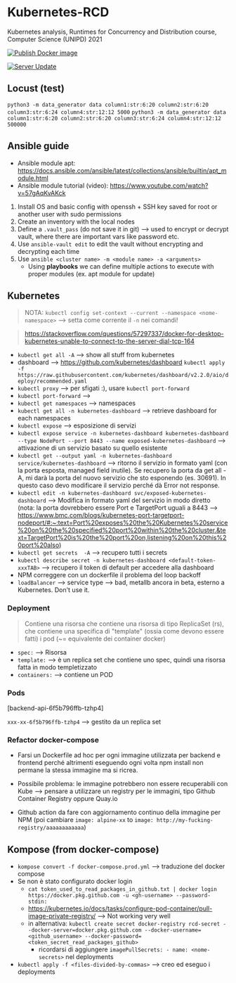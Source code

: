 # Kubernetes-RCD

Kubernetes analysis, Runtimes for Concurrency and Distribution course, Computer Science (UNIPD) 2021

[![Publish Docker image](https://github.com/Maxelweb/Kubernetes-RCD/actions/workflows/container-images-push.yml/badge.svg?branch=master)](https://github.com/Maxelweb/Kubernetes-RCD/actions/workflows/container-images-push.yml)


[![Server Update](https://github.com/Maxelweb/Kubernetes-RCD/actions/workflows/server-update.yml/badge.svg)](https://github.com/Maxelweb/Kubernetes-RCD/actions/workflows/server-update.yml)

## Locust (test)

`python3 -m data_generator data column1:str:6:20 column2:str:6:20 column3:str:6:24 column4:str:12:12 5000`
`python3 -m data_generator data column1:str:6:20 column2:str:6:20 column3:str:6:24 column4:str:12:12 500000`


## Ansible guide

- Ansible module apt: https://docs.ansible.com/ansible/latest/collections/ansible/builtin/apt_module.html
- Ansible module tutorial (video): https://www.youtube.com/watch?v=57gAqKvAKck

1. Install OS and basic config with openssh + SSH key saved for root or another user with sudo permissions
2. Create an inventory with the local nodes
3. Define a `.vault_pass` (do not save it in git) --> used to encrypt or decrypt vault, where there are important vars like password etc.
4. Use `ansible-vault edit` to edit the vault without encrypting and decrypting each time
5. Use `ansible <cluster name> -m <module name> -a <arguments>`
	- Using **playbooks** we can define multiple actions to execute with proper modules (ex. apt module for update)


## Kubernetes

> NOTA:
> `kubectl config set-context --current --namespace <nome-namespace>` --> setta come corrente il `-n` nei comandi!

> https://stackoverflow.com/questions/57297337/docker-for-desktop-kubernetes-unable-to-connect-to-the-server-dial-tcp-164

- `kubectl get all -A` --> show all stuff from kubernetes
- dashboard --> https://github.com/kubernetes/dashboard `kubectl apply -f https://raw.githubusercontent.com/kubernetes/dashboard/v2.2.0/aio/deploy/recommended.yaml
`
- `kubectl proxy` --> per sfigati :), usare `kubectl port-forward`
- `kubectl port-forward` --> 
- `kubectl get namespaces` --> namespaces
- `kubectl get all -n kubernetes-dashboard` --> retrieve dashboard for each namespaces
- `kubectl expose` --> esposizione di servizi
- `kubectl expose service -n kubernetes-dashboard kubernetes-dashboard --type NodePort --port 8443 --name exposed-kubernetes-dashboard` --> attivazione di un servizio basato su quello esistente
- `kubectl get --output yaml -n kubernetes-dashboard service/kubernetes-dashboard` --> ritorno il servizio in formato yaml (con la porta esposta, managed field inutile). Se recupero la porta da get all -A, mi darà la porta del nuovo servizio che sto esponendo (es. 30691). In questo caso devo modificare il servizio perché dà Error not response.
- `kubectl edit -n kubernetes-dashboard svc/exposed-kubernetes-dashboard` --> Modifica in formato yaml del servizio in modo diretto (nota: la porta dovrebbero essere Port e TargetPort uguali a 8443 --> https://www.bmc.com/blogs/kubernetes-port-targetport-nodeport/#:~:text=Port%20exposes%20the%20Kubernetes%20service%20on%20the%20specified%20port%20within%20the%20cluster.&text=TargetPort%20is%20the%20port%20on,listening%20on%20this%20port%20also)
- `kubectl get secrets  -A` --> recupero tutti i secrets
- `kubectl describe secret -n kubernetes-dashboard <default-token-xxxTAB>` --> recupero il token di default per accedere alla dashboard
- NPM correggere con un dockerfile il problema del loop backoff
- `loadBalancer` --> service type --> bad, metallb ancora in beta, esterno a Kubernetes. Don't use it.  

### Deployment

> Contiene una risorsa che contiene una risorsa di tipo ReplicaSet (rs), che contiene una specifica di "template" (ossia come devono essere fatti) i pod (\~= equivalente dei container docker)

- `spec:` --> Risorsa
- `template:` --> è un replica set che contiene uno spec, quindi una risorsa fatta in modo templetizzato
- `containers:` --> contiene un POD

### Pods

[backend-api-6f5b796ffb-tzhp4]

`xxx-xx-6f5b796ffb-tzhp4` --> gestito da un replica set


### Refactor docker-compose

- Farsi un Dockerfile ad hoc per ogni immagine utilizzata per backend e frontend perché altrimenti eseguendo ogni volta npm install non permane la stessa immagine ma si ricrea.

- Possibile problema: le immagine potrebbero non essere recuperabili con Kube --> pensare a utilizzare un registry per le immagini, tipo Github Container Registry oppure Quay.io

- Github action da fare con aggiornamento continuo della immagine per NPM (poi cambiare `image: alpine-xx` to `image: http://my-fucking-registry/aaaaaaaaaaaa`)


## Kompose (from docker-compose)

- `kompose convert -f docker-compose.prod.yml` --> traduzione del docker compose
- Se non è stato configurato docker login
	- `cat token_used_to_read_packages_in_github.txt | docker login https://docker.pkg.github.com -u <gh-username> --password-stdin:`
	- https://kubernetes.io/docs/tasks/configure-pod-container/pull-image-private-registry/ --> Not working very well
	- in alternativa: `kubectl create secret docker-registry rcd-secret --docker-server=docker.pkg.github.com --docker-username=<github_username> --docker-password=<token_secret_read_packages_github>`
		- ricordarsi di aggiungere `imagePullSecrets: - name: <nome-secrets>` nel deployments
- `kubectl apply -f <files-divided-by-commas>` --> creo ed eseguo i deployments
